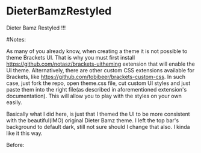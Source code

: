 # DieterBamzRestyled
Dieter Bamz Restyled !!!

#Notes:

As many of you already know, when creating a theme it is not possible to theme Brackets UI. That is why you must first install https://github.com/notasz/brackets-uitheming extension that will enable the UI theme. Alternatively, there are other custom CSS extensions available for Brackets, like https://github.com/tobibeer/brackets-custom-css. In such case, just fork the repo, open theme.css file, cut custom UI styles and just paste them into the right file(as described in aforementioned extension's documentation). This will allow you to play with the styles on your own easily.


Basically what I did here, is just that I themed the UI to be more consistent with the beautiful(IMO) original Dieter Bamz theme. I left the top bar's background to default dark, still not sure should I change that also. I kinda like it this way.


Before: 

